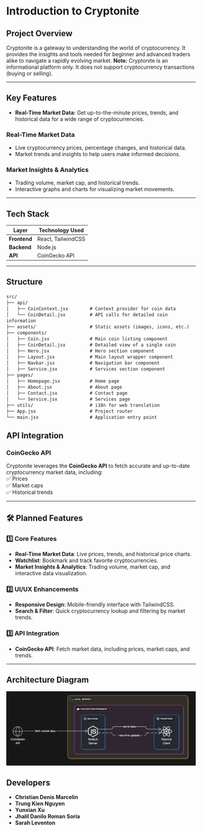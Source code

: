 # Introduction to Cryptonite

## Project Overview

Cryptonite is a gateway to understanding the world of cryptocurrency. It provides the insights and tools needed for beginner and advanced traders alike to navigate a rapidly evolving market.
**Note:** Cryptonite is an informational platform only. It does not support cryptocurrency transactions (buying or selling).  

---

## Key Features
- **Real-Time Market Data:** Get up-to-the-minute prices, trends, and historical data for a wide range of cryptocurrencies.

  
### Real-Time Market Data  
- Live cryptocurrency prices, percentage changes, and historical data.  
- Market trends and insights to help users make informed decisions.  


### Market Insights & Analytics  
- Trading volume, market cap, and historical trends.  
- Interactive graphs and charts for visualizing market movements.  

---

## Tech Stack

| Layer         | Technology Used |
|--------------|----------------|
| **Frontend**  | React, TailwindCSS |
| **Backend**   | Node.js |
| **API**       | CoinGecko API |

---

## Structure

```
src/
├── api/
│   ├── CoinContext.jsx        # Context provider for coin data
│   └── CoinDetail.jsx         # API calls for detailed coin information
├── assets/                    # Static assets (images, icons, etc.)
├── components/
│   ├── Coin.jsx               # Main coin listing component
│   ├── CoinDetail.jsx         # Detailed view of a single coin
│   ├── Hero.jsx               # Hero section component
│   ├── Layout.jsx             # Main layout wrapper component
│   ├── Navbar.jsx             # Navigation bar component
│   ├── Service.jsx            # Services section component
├── pages/
│   ├── Homepage.jsx           # Home page
│   ├── About.jsx              # About page
│   ├── Contact.jsx            # Contact page
│   └── Service.jsx            # Services page
├── utils/                     # i18n for web translation
├── App.jsx                    # Project router 
└── main.jsx                   # Application entry point
```

## API Integration 

### **CoinGecko API**  
Cryptonite leverages the **CoinGecko API** to fetch accurate and up-to-date cryptocurrency market data, including:  
✅ Prices  
✅ Market caps  
✅ Historical trends  

---

## 🛠 Planned Features  

### 1️⃣ Core Features  
- **Real-Time Market Data**: Live prices, trends, and historical price charts.  
- **Watchlist**: Bookmark and track favorite cryptocurrencies.  
- **Market Insights & Analytics**: Trading volume, market cap, and interactive data visualization.  

### 2️⃣ UI/UX Enhancements  
- **Responsive Design**: Mobile-friendly interface with TailwindCSS.  
- **Search & Filter**: Quick cryptocurrency lookup and filtering by market trends.  

### 3️⃣ API Integration  
- **CoinGecko API**: Fetch market data, including prices, market caps, and trends.  

---

## Architecture Diagram
![Alt text](CryptoniteArchitectureDiagram.png)

## Developers 
- **Christian Denis Marcelin**  
- **Trung Kien Nguyen**  
- **Yunxian Xu**  
- **Jhalil Danilo Roman Soria**  
- **Sarah Leventon**  


